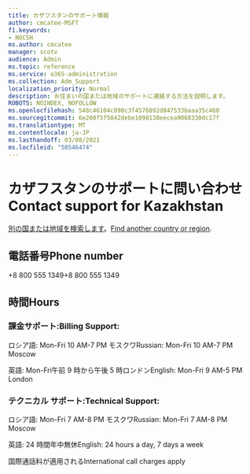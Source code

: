 ```yaml
---
title: カザフスタンのサポート情報
author: cmcatee-MSFT
f1.keywords:
- NOCSH
ms.author: cmcatee
manager: scotv
audience: Admin
ms.topic: reference
ms.service: o365-administration
ms.collection: Adm_Support
localization_priority: Normal
description: お住まいの国または地域のサポートに連絡する方法を説明します。
ROBOTS: NOINDEX, NOFOLLOW
ms.openlocfilehash: 548c46104c898c3f4576892d847533baaa35c460
ms.sourcegitcommit: 6e260f5f5842debe1098138eecea9068330dc17f
ms.translationtype: MT
ms.contentlocale: ja-JP
ms.lasthandoff: 03/08/2021
ms.locfileid: "50546474"
---
```

# <a name="contact-support-for-kazakhstan"></a><span data-ttu-id="166e1-103">カザフスタンのサポートに問い合わせ</span><span class="sxs-lookup"><span data-stu-id="166e1-103">Contact support for Kazakhstan</span></span>

<span data-ttu-id="166e1-104">[別の国または地域を検索します](../contact-support-for-business-products.md)。</span><span class="sxs-lookup"><span data-stu-id="166e1-104">[Find another country or region](../contact-support-for-business-products.md).</span></span>

## <a name="phone-number"></a><span data-ttu-id="166e1-105">電話番号</span><span class="sxs-lookup"><span data-stu-id="166e1-105">Phone number</span></span>
<span data-ttu-id="166e1-106">+8 800 555 1349</span><span class="sxs-lookup"><span data-stu-id="166e1-106">+8 800 555 1349</span></span>

## <a name="hours"></a><span data-ttu-id="166e1-107">時間</span><span class="sxs-lookup"><span data-stu-id="166e1-107">Hours</span></span>
### <a name="billing-support"></a><span data-ttu-id="166e1-108">課金サポート:</span><span class="sxs-lookup"><span data-stu-id="166e1-108">Billing Support:</span></span>

<span data-ttu-id="166e1-109">ロシア語: Mon-Fri 10 AM-7 PM モスクワ</span><span class="sxs-lookup"><span data-stu-id="166e1-109">Russian: Mon-Fri 10 AM-7 PM Moscow</span></span>

<span data-ttu-id="166e1-110">英語: Mon-Fri午前 9 時から午後 5 時ロンドン</span><span class="sxs-lookup"><span data-stu-id="166e1-110">English: Mon-Fri 9 AM-5 PM London</span></span>

### <a name="technical-support"></a><span data-ttu-id="166e1-111">テクニカル サポート:</span><span class="sxs-lookup"><span data-stu-id="166e1-111">Technical Support:</span></span>

<span data-ttu-id="166e1-112">ロシア語: Mon-Fri 7 AM-8 PM モスクワ</span><span class="sxs-lookup"><span data-stu-id="166e1-112">Russian: Mon-Fri 7 AM-8 PM Moscow</span></span>

<span data-ttu-id="166e1-113">英語: 24 時間年中無休</span><span class="sxs-lookup"><span data-stu-id="166e1-113">English: 24 hours a day, 7 days a week</span></span>

<span data-ttu-id="166e1-114">国際通話料が適用される</span><span class="sxs-lookup"><span data-stu-id="166e1-114">International call charges apply</span></span>
